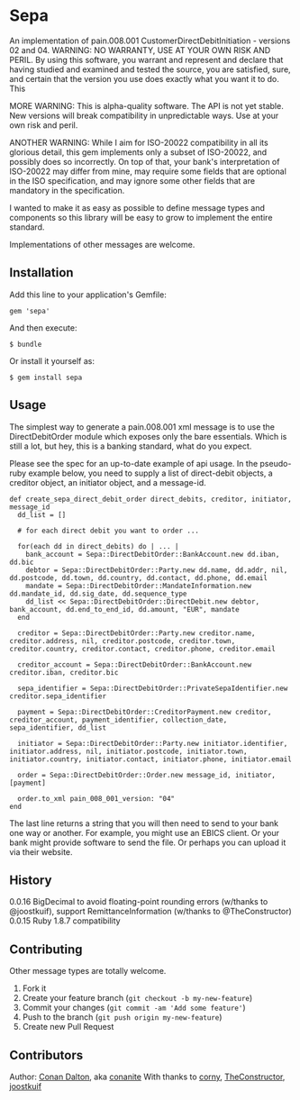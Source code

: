 # Sepa

An implementation of pain.008.001 CustomerDirectDebitInitiation - versions 02 and 04. WARNING:
NO WARRANTY, USE AT YOUR OWN RISK AND PERIL. By using this software, you warrant and represent
and declare that having studied and examined and tested the source, you are satisfied, sure, and
certain that the version you use does exactly what you want it to do. This

MORE WARNING: This is alpha-quality software. The API is not yet stable. New versions will break
compatibility in unpredictable ways. Use at your own risk and peril.

ANOTHER WARNING: While I aim for ISO-20022 compatibility in all its glorious detail, this gem
implements only a subset of ISO-20022, and possibly does so incorrectly. On top of that, your
bank's interpretation of ISO-20022 may differ from mine, may require some fields that are
optional in the ISO specification, and may ignore some other fields that are mandatory in the
specification.

I wanted to make it as easy as possible to define message types and components so this library
will be easy to grow to implement the entire standard.

Implementations of other messages are welcome.

## Installation

Add this line to your application's Gemfile:

    gem 'sepa'

And then execute:

    $ bundle

Or install it yourself as:

    $ gem install sepa

## Usage

The simplest way to generate a pain.008.001 xml message is to use the DirectDebitOrder module
which exposes only the bare essentials. Which is still a lot, but hey, this is a banking
standard, what do you expect.

Please see the spec for an up-to-date example of api usage. In the pseudo-ruby example below,
you need to supply a list of direct-debit objects, a creditor object, an initiator object, and
a message-id.

    def create_sepa_direct_debit_order direct_debits, creditor, initiator, message_id
      dd_list = []

      # for each direct debit you want to order ...

      for(each dd in direct_debits) do | ... |
        bank_account = Sepa::DirectDebitOrder::BankAccount.new dd.iban, dd.bic
        debtor = Sepa::DirectDebitOrder::Party.new dd.name, dd.addr, nil, dd.postcode, dd.town, dd.country, dd.contact, dd.phone, dd.email
        mandate = Sepa::DirectDebitOrder::MandateInformation.new dd.mandate_id, dd.sig_date, dd.sequence_type
        dd_list << Sepa::DirectDebitOrder::DirectDebit.new debtor, bank_account, dd.end_to_end_id, dd.amount, "EUR", mandate
      end

      creditor = Sepa::DirectDebitOrder::Party.new creditor.name, creditor.address, nil, creditor.postcode, creditor.town, creditor.country, creditor.contact, creditor.phone, creditor.email

      creditor_account = Sepa::DirectDebitOrder::BankAccount.new creditor.iban, creditor.bic

      sepa_identifier = Sepa::DirectDebitOrder::PrivateSepaIdentifier.new creditor.sepa_identifier

      payment = Sepa::DirectDebitOrder::CreditorPayment.new creditor, creditor_account, payment_identifier, collection_date, sepa_identifier, dd_list

      initiator = Sepa::DirectDebitOrder::Party.new initiator.identifier, initiator.address, nil, initiator.postcode, initiator.town, initiator.country, initiator.contact, initiator.phone, initiator.email

      order = Sepa::DirectDebitOrder::Order.new message_id, initiator, [payment]

      order.to_xml pain_008_001_version: "04"
    end

The last line returns a string that you will then need to send to your bank one way or another. For example, you might use an EBICS client. Or your bank might provide
software to send the file. Or perhaps you can upload it via their website.

## History

0.0.16 BigDecimal to avoid floating-point rounding errors (w/thanks to @joostkuif), support RemittanceInformation (w/thanks to @TheConstructor)
0.0.15 Ruby 1.8.7 compatibility

## Contributing

Other message types are totally welcome.

1. Fork it
2. Create your feature branch (`git checkout -b my-new-feature`)
3. Commit your changes (`git commit -am 'Add some feature'`)
4. Push to the branch (`git push origin my-new-feature`)
5. Create new Pull Request

## Contributors

Author: [Conan Dalton](http://www.conandalton.net), aka [conanite](https://github.com/conanite)
With thanks to [corny](https://github.com/corny), [TheConstructor](https://github.com/TheConstructor), [joostkuif](https://github.com/joostkuif)
